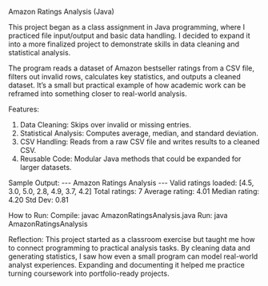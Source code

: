 Amazon Ratings Analysis (Java)

This project began as a class assignment in Java programming, where I practiced file input/output and basic data handling. I decided to expand it into a more finalized project to demonstrate skills in data cleaning and statistical analysis. 

The program reads a dataset of Amazon bestseller ratings from a CSV file, filters out invalid rows, calculates key statistics, and outputs a cleaned dataset. It’s a small but practical example of how academic work can be reframed into something closer to real-world analysis.

Features:
1. Data Cleaning: Skips over invalid or missing entries.
2. Statistical Analysis: Computes average, median, and standard deviation.
3. CSV Handling: Reads from a raw CSV file and writes results to a cleaned CSV.
4. Reusable Code: Modular Java methods that could be expanded for larger datasets.

Sample Output:
--- Amazon Ratings Analysis ---
Valid ratings loaded: [4.5, 3.0, 5.0, 2.8, 4.9, 3.7, 4.2]
Total ratings: 7
Average rating: 4.01
Median rating: 4.20
Std Dev: 0.81

How to Run:
Compile: javac AmazonRatingsAnalysis.java
Run: java AmazonRatingsAnalysis

Reflection:
This project started as a classroom exercise but taught me how to connect programming to practical analysis tasks. By cleaning data and generating statistics, I saw how even a small program can model real-world analyst experiences. Expanding and documenting it helped me practice turning coursework into portfolio-ready projects.